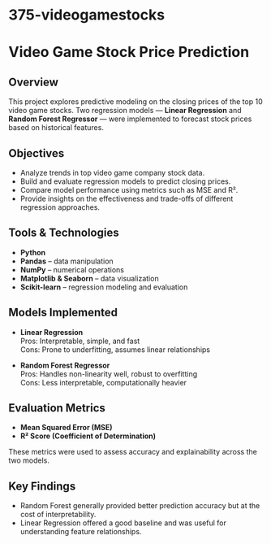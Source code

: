 # 375-videogamestocks
# Video Game Stock Price Prediction

## Overview
This project explores predictive modeling on the closing prices of the top 10 video game stocks. Two regression models — **Linear Regression** and **Random Forest Regressor** — were implemented to forecast stock prices based on historical features.

## Objectives
- Analyze trends in top video game company stock data.
- Build and evaluate regression models to predict closing prices.
- Compare model performance using metrics such as MSE and R².
- Provide insights on the effectiveness and trade-offs of different regression approaches.

## Tools & Technologies
- **Python**
- **Pandas** – data manipulation
- **NumPy** – numerical operations
- **Matplotlib & Seaborn** – data visualization
- **Scikit-learn** – regression modeling and evaluation

## Models Implemented
- **Linear Regression**  
  Pros: Interpretable, simple, and fast  
  Cons: Prone to underfitting, assumes linear relationships

- **Random Forest Regressor**  
  Pros: Handles non-linearity well, robust to overfitting  
  Cons: Less interpretable, computationally heavier

## Evaluation Metrics
- **Mean Squared Error (MSE)**
- **R² Score (Coefficient of Determination)**

These metrics were used to assess accuracy and explainability across the two models.

## Key Findings
- Random Forest generally provided better prediction accuracy but at the cost of interpretability.
- Linear Regression offered a good baseline and was useful for understanding feature relationships.
